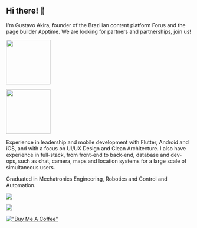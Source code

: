 ## Hi there! 👋
I'm Gustavo Akira, founder of the Brazilian content platform Forus and the page builder Apptime. We are looking for partners and partnerships, join us!

<div>
<a href="https://appti.me" target="_blank"><img height="120em" src="https://appti.me/images/website-preview.jpg" target="_blank"></a>

<a href="https://forus.app" target="_blank"><img height="120em" src="https://forus.app/images/website-preview.jpg" target="_blank"></a>
</div>

Experience in leadership and mobile development with Flutter, Android and iOS, and with a focus on UI/UX Design and Clean Architecture. I also have experience in full-stack, from front-end to back-end, database and dev-ops, such as chat, camera, maps and location systems for a large scale of simultaneous users.

Graduated in Mechatronics Engineering, Robotics and Control and Automation.

<div> 
  <a href="https://instagram.com/gustms" target="_blank"><img src="https://img.shields.io/badge/-Instagram-%23E4405F?style=for-the-badge&logo=instagram&logoColor=white" target="_blank"></a>
  
  <a href="https://www.linkedin.com/in/gustavomaedo" target="_blank"><img src="https://img.shields.io/badge/-LinkedIn-%230077B5?style=for-the-badge&logo=linkedin&logoColor=white" target="_blank"></a> 
</div>

[!["Buy Me A Coffee"](https://www.buymeacoffee.com/assets/img/custom_images/orange_img.png)](https://buymeacoffee.com/apptime) 


